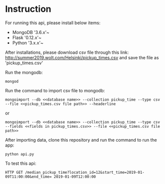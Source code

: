 # Instruction

For running this api, please install below items:
- MongoDB '3.6.x'~
- Flask '0.12.x'~
- Python '3.x.x'~


After installations, please download csv file through this link: http://summer2019.wolt.com/Helsinki/pickup_times.csv and save the file as 'pickup_times.csv'


Run the mongodb:
```
mongod
```


Run the command to import csv file to mongodb:
```
mongoimport --db <<database name>> --collection pickup_time --type csv --file <<pickup_times.csv file path>> --headerline
```
or
```
mongoimport --db <<database name>> --collection pickup_time --type csv --fields <<fields in pickup_times.csv>> --file <<pickup_times.csv file path>>
```


After importing data, clone this repository and run the command to run the app:
```
python api.py
```


To test this api:
```
HTTP GET /median_pickup_time?location_id=12&start_time=2019-01-09T11:00:00&end_time= 2019-01-09T12:00:00
```
